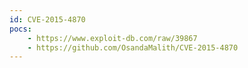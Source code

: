 ```yaml
---
id: CVE-2015-4870
pocs:
    - https://www.exploit-db.com/raw/39867
    - https://github.com/OsandaMalith/CVE-2015-4870
---
```

